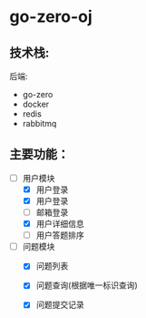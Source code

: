 # go-zero-oj

## 技术栈:

后端:

- go-zero
- docker
- redis
- rabbitmq

## 主要功能：

- [ ] 用户模块
    - [x] 用户登录
    - [x] 用户登录
    - [ ] 邮箱登录
    - [x] 用户详细信息
    - [ ] 用户答题排序
- [ ] 问题模块
    - [x] 问题列表
    - [x] 问题查询(根据唯一标识查询)
    - [x] 问题提交记录
    

